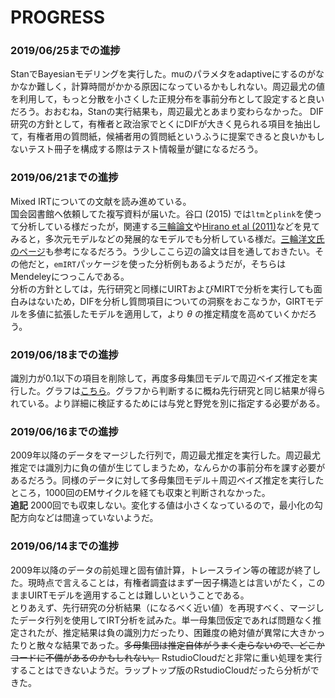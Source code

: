 # PROGRESS

### 2019/06/25までの進捗
StanでBayesianモデリングを実行した。muのパラメタをadaptiveにするのがなかなか難しく，計算時間がかかる原因になっているかもしれない。周辺最尤の値を利用して，もっと分散を小さくした正規分布を事前分布として設定すると良いだろう。おおむね，Stanの実行結果も，周辺最尤とあまり変わらなかった。
DIF研究の方針として，有権者と政治家でとくにDIFが大きく見られる項目を抽出して，有権者用の質問紙，候補者用の質問紙というふうに提案できると良いかもしないテスト冊子を構成する際はテスト情報量が鍵になるだろう。

### 2019/06/21までの進捗
Mixed IRTについての文献を読み進めている。  
国会図書館へ依頼してた複写資料が届いた。谷口 (2015) では`ltm`と`plink`を使って分析している様だったが，関連する[三輪論文](paper/RPS058.pdf)や[Hirano et al (2011)](paper/japan.pdf)などを見てみると，多次元モデルなどの発展的なモデルでも分析している様だ。[三輪洋文氏のページ](https://sites.google.com/site/miwahirofumi/home)も参考になるだろう。う少しここら辺の論文は目を通しておきたい。その他だと，`emIRT`パッケージを使った分析例もあるようだが，そちらはMendeleyにつっこんである。  
分析の方針としては，先行研究と同様にUIRTおよびMIRTで分析を実行しても面白みはないため，DIFを分析し質問項目についての洞察をおこなうか，GIRTモデルを多値に拡張したモデルを適用して，より $\theta$ の推定精度を高めていくかだろう。

### 2019/06/18までの進捗
識別力が0.1以下の項目を削除して，再度多母集団モデルで周辺ベイズ推定を実行した。グラフは[こちら](/graphics/mg_after_2009.png)。グラフから判断するに概ね先行研究と同じ結果が得られている。より詳細に検証するためには与党と野党を別に指定する必要がある。

### 2019/06/16までの進捗
2009年以降のデータをマージした行列で，周辺最尤推定を実行した。周辺最尤推定では識別力に負の値が生じてしまうため，なんらかの事前分布を課す必要があるだろう。同様のデータに対して多母集団モデル＋周辺ベイズ推定を実行したところ，1000回のEMサイクルを経ても収束と判断されなかった。  
**追記** 2000回でも収束しない。変化する値は小さくなっているので，最小化の勾配方向などは間違っていないようだ。

### 2019/06/14までの進捗
2009年以降のデータの前処理と固有値計算，トレースライン等の確認が終了した。現時点で言えることは，有権者調査はまず一因子構造とは言いがたく，このままUIRTモデルを適用することは難しいということである。  
とりあえず、先行研究の分析結果（になるべく近い値）を再現すべく、マージしたデータ行列を使用してIRT分析を試みた。単一母集団仮定であれば問題なく推定されたが、推定結果は負の識別力だったり、困難度の絶対値が異常に大きかったりと散々な結果であった。~~多母集団は推定自体がうまく走らないので、どこかコードに不備があるのかもしれない。~~ RstudioCloudだと非常に重い処理を実行することはできないようだ。ラップトップ版のRstudioCloudだったら分析ができた。